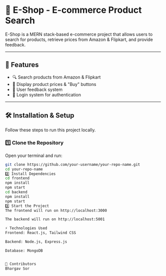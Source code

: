 # 🛒 E-Shop - E-commerce Product Search

E-Shop is a MERN stack-based e-commerce project that allows users to search for products, retrieve prices from Amazon & Flipkart, and provide feedback.

---

## 🚀 Features
- 🔍 Search products from Amazon & Flipkart
- 🛒 Display product prices & "Buy" buttons
- 📝 User feedback system
- 🔐 Login system for authentication

---

## 🛠 Installation & Setup

Follow these steps to run this project locally.

### 1️⃣ Clone the Repository
Open your terminal and run:

```sh
git clone https://github.com/your-username/your-repo-name.git
cd your-repo-name
2️⃣ Install Dependencies
cd frontend
npm install
npm start
cd backend
npm install
npm start
3️⃣ Start the Project
The frontend will run on http://localhost:3000

The backend will run on http://localhost:5001

⚡ Technologies Used
Frontend: React.js, Tailwind CSS

Backend: Node.js, Express.js

Database: MongoDB


📌 Contributors
Bhargav Sor

